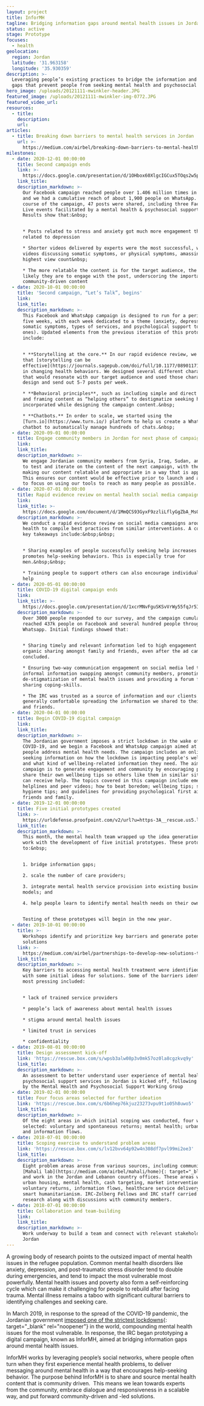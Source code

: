 ```yaml
---
layout: project
title: InforMH
tagline: Bridging information gaps around mental health issues in Jordan
status: active
stage: Prototype
focuses:
  - health
geolocation:
  region: Jordan
  latitude: '31.963158'
  longitude: '35.930359'
description: >-
  Leveraging people’s existing practices to bridge the information and stigma
  gaps that prevent people from seeking mental health and psychosocial support.
hero_image: /uploads/20121111-mwinkler-header.JPG
featured_image: /uploads/20121111-mwinkler-img-0772.JPG
featured_video_url:
resources:
  - title:
    description:
    url:
articles:
  - title: Breaking down barriers to mental health services in Jordan
    url: >-
      https://medium.com/airbel/breaking-down-barriers-to-mental-health-services-in-jordan-89f31c0098a
milestones:
  - date: 2020-12-01 00:00:00
    title: Second campaign ends
    link: >-
      https://docs.google.com/presentation/d/1OHbox60XlgcIGCux5TOqs2w5poCd7lRue-ztQrJP3mo/edit?usp=sharing
    link_title:
    description_markdown: >-
      Our Facebook campaign reached people over 1.406 million times in Jordan,
      and we had a cumulative reach of about 1,900 people on WhatsApp. Over the
      course of the campaign, 47 posts were shared, including three Facebook
      Live events facilitated by a mental health & psychosocial support expert.
      Results show that:&nbsp;


      * Posts related to stress and anxiety got much more engagement than posts
      related to depression

      * Shorter videos delivered by experts were the most successful, with
      videos discussing somatic symptoms, or physical symptoms, amassing the
      highest view count&nbsp;

      * The more relatable the content is for the target audience, the more
      likely they are to engage with the post, underscoring the importance of
      community-driven content
  - date: 2020-10-01 00:00:00
    title: 'Second campaign, “Let’s Talk”, begins'
    link:
    link_title:
    description_markdown: >-
      This Facebook and WhatsApp campaign is designed to run for a period of
      five weeks, with each week dedicated to a theme (anxiety, depression,
      somatic symptoms, types of services, and psychological support to loved
      ones). Updated elements from the previous iteration of this prototype
      include:


      * **Storytelling at the core.** In our rapid evidence review, we found
      that [storytelling can be
      effective](https://journals.sagepub.com/doi/full/10.1177/0890117119825525d#:~:text=Research%20has%20shown%20that%20a,and%20improve%20grades%20in%20students.&amp;text=In%20fact%2C%20one%20study%20revealed,health%20behaviors%2C%20like%20blood%20pressure)
      in changing health behaviors. We designed several different characters
      that would resonate with our target audience and used those characters to
      design and send out 5-7 posts per week.

      * **Behavioral principles**, such as including simple and direct actions
      and framing content as “helping others” to destigmatize seeking help, were
      incorporated while designing the campaign content.&nbsp;

      * **Chatbots.** In order to scale, we started using the
      [Turn.io](https://www.turn.io/) platform to help us create a WhatsApp
      chatbot to automatically manage hundreds of chats.&nbsp;
  - date: 2020-09-01 00:00:00
    title: Engage community members in Jordan for next phase of campaign
    link:
    link_title:
    description_markdown: >-
      We engage Jordanian community members from Syria, Iraq, Sudan, and Yemen
      to test and iterate on the content of the next campaign, with the aim of
      making our content relatable and appropriate in a way that is appealing.
      This ensures our content would be effective prior to launch and allow us
      to focus on using our tools to reach as many people as possible.
  - date: 2020-07-01 00:00:00
    title: Rapid evidence review on mental health social media campaigns
    link:
    link_title: >-
      https://docs.google.com/document/d/1MmQCS93GyxF9zzliLflyGgZbA_MsOC4O6vy2VKAgEL8/edit?usp=sharing
    description_markdown: >-
      We conduct a rapid evidence review on social media campaigns around mental
      health to compile best practices from similar interventions. A couple of
      key takeaways include:&nbsp;&nbsp;


      * Sharing examples of people successfully seeking help increases trust and
      promotes help-seeking behaviors. This is especially true for
      men.&nbsp;&nbsp;

      * Training people to support others can also encourage individuals to seek
      help
  - date: 2020-05-01 00:00:00
    title: COVID-19 digital campaign ends
    link:
    link_title: >-
      https://docs.google.com/presentation/d/1xcrMNvFguSKSvVrWy55fqJr5I9jgw1xC48JiLmF4W6k/edit?usp=sharing
    description_markdown: >-
      Over 3000 people responded to our survey, and the campaign cumulatively
      reached 437k people on Facebook and several hundred people through
      Whatsapp. Initial findings showed that:


      * Sharing timely and relevant information led to high engagement and
      organic sharing amongst family and friends, even after the ad campaigns
      concluded.

      * Ensuring two-way communication engagement on social media led to
      informal information swapping amongst community members, promoting the
      de-stigmatization of mental health issues and providing a forum for
      sharing coping-skills.

      * The IRC was trusted as a source of information and our clients were
      generally comfortable spreading the information we shared to their family
      and friends.
  - date: 2020-04-01 00:00:00
    title: Begin COVID-19 digital campaign
    link:
    link_title:
    description_markdown: >-
      The Jordanian government imposes a strict lockdown in the wake of
      COVID-19, and we begin a Facebook and WhatsApp campaign aimed at helping
      people address mental health needs. The campaign includes an online survey
      seeking information on how the lockdown is impacting people's wellbeing
      and what kind of wellbeing-related information they need. The aim of this
      campaign is to generate engagement and community by encouraging people to
      share their own wellbeing tips so others like them in similar situations
      can receive help. The topics covered in this campaign include emergency
      helplines and peer videos; how to beat boredom; wellbeing tips; sleep
      hygiene tips; and guidelines for providing psychological first aid to
      friends and family.
  - date: 2019-12-01 00:00:00
    title: Five initial prototypes created
    link: >-
      https://urldefense.proofpoint.com/v2/url?u=https-3A__rescue.us5.list-2Dmanage.com_track_click-3Fu-3D7f748acb8a9631e09a2f1bded-26id-3D8363edb751-26e-3D92cc6ba63a&d=DwMFaQ&c=0u3nQZwm2He4OdaqbWh55g&r=43LqJPqK0yXJuKx78wdpRiO_qd3IdBFNHfpo-AakBD4&m=lE7Fi6UDC3MyG1-vPqP8F9q864pclK_Pmp9rXYzoxzA&s=sIFFqXWapavjADEyt9HG9Ug2kvK2K2mdsGB1ZXhvrUY&e=
    link_title:
    description_markdown: >-
      This month, the mental health team wrapped up the idea generation phase of
      work with the development of five initial prototypes. These prototypes aim
      to:&nbsp;


      1. bridge information gaps;

      2. scale the number of care providers;

      3. integrate mental health service provision into existing business
      models; and

      4. help people learn to identify mental health needs on their own.


      Testing of these prototypes will begin in the new year.
  - date: 2019-10-01 00:00:00
    title: >-
      Workshops identify and prioritize key barriers and generate potential
      solutions
    link: >-
      https://medium.com/airbel/partnerships-to-develop-new-solutions-to-mental-health-challenges-in-jordan-3961da21af0d
    link_title:
    description_markdown: >-
      Key barriers to accessing mental health treatment were identified, along
      with some initial ideas for solutions. Some of the barriers identified as
      most pressing included:


      * lack of trained service providers

      * people’s lack of awareness about mental health issues

      * stigma around mental health issues

      * limited trust in services

      * confidentiality
  - date: 2019-08-01 00:00:00
    title: Design assessment kick-off
    link: 'https://rescue.box.com/s/wpsb3alw08p3v0mk57oz0la8cgzkvq9y'
    link_title:
    description_markdown: >-
      An assessment to better understand user experience of mental health and
      psychosocial support services in Jordan is kicked off, following approval
      by the Mental Health and Psychosocial Support Working Group
  - date: 2019-02-01 00:00:00
    title: Four focus areas selected for further ideation
    link: 'https://rescue.box.com/s/6b6hep76kjuz23273vpu9t1o05h8uwo5'
    link_title:
    description_markdown: >-
      Of the eight areas in which initial scoping was conducted, four were
      selected: voluntary and spontaneous returns; mental health; urban housing;
      and information flows.
  - date: 2018-07-01 00:00:00
    title: Scoping exercise to understand problem areas
    link: 'https://rescue.box.com/s/lv12bvv64p92w4n308df7pvl99mi2oe3'
    link_title:
    description_markdown: >-
      Eight problem areas arose from various sources, including community-driven
      [Mahali lab](https://medium.com/airbel/mahali/home){: target="_blank"},
      and work in the Jordan and Lebanon country offices. These areas were:
      urban housing, mental health, cash targeting, market interventions,
      voluntary returns, information flows, healthcare service delivery, and
      smart humanitarianism. IRC-Zolberg Fellows and IRC staff carried out desk
      research along with discussions with community members.
  - date: 2018-07-01 00:00:00
    title: Collaboration and team-building
    link:
    link_title:
    description_markdown: >-
      Work underway to build a team and connect with relevant stakeholders in
      Jordan
---
```


A growing body of research points to the outsized impact of mental health issues in the refugee population. Common mental health disorders like anxiety, depression, and post-traumatic stress disorder tend to double during emergencies, and tend to impact the most vulnerable most powerfully. Mental health issues and poverty also form a self-reinforcing cycle which can make it challenging for people to rebuild after facing trauma. Mental illness remains a taboo with significant cultural barriers to identifying challenges and seeking care.

In March 2019, in response to the spread of the COVID-19 pandemic, the Jordanian government [imposed one of the strictest lockdowns](https://www.theguardian.com/world/2020/mar/24/home-deliveries-humvees-life-under-jordan-harsh-coronavirus-lockdown){: target="_blank" rel="noopener"} in the world, compounding mental health issues for the most vulnerable. In response, the IRC began prototyping a digital campaign, known as InforMH, aimed at bridging information gaps around mental health issues.

InforMH works by leveraging people’s social networks, where people often turn when they first experience mental health problems, to deliver messaging around mental health in a way that encourages help-seeking behavior. The purpose behind InforMH is to share and source mental health content that is community driven.&nbsp; This means we lean towards experts from the community, embrace dialogue and responsiveness in a scalable way, and put forward community-driven and -led solutions.
